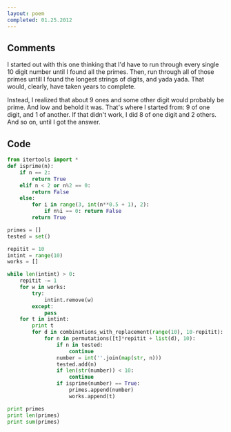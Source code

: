```yaml
---
layout: poem
completed: 01.25.2012
---
```


## Comments

I started out with this one thinking that I'd have to run through every single
10 digit number until I found all the primes. Then, run through all of those
primes untill I found the longest strings of digits, and yada yada. That would,
clearly, have taken years to complete.

Instead, I realized that about 9 ones and some other digit would probably be
prime.  And low and behold it was. That's where I started from: 9 of one digit,
and 1 of another. If that didn't work, I did 8 of one digit and 2 others. And
so on, until I got the answer.

## Code

```python
from itertools import *
def isprime(n):
	if n == 2:
		return True
	elif n < 2 or n%2 == 0:
		return False
	else:
		for i in range(3, int(n**0.5 + 1), 2):
			if n%i == 0: return False
		return True

primes = []
tested = set()

repitit = 10
intint = range(10)
works = []

while len(intint) > 0:
	repitit -= 1
	for w in works:
		try:
			intint.remove(w)
		except:
			pass
	for t in intint:
		print t
		for d in combinations_with_replacement(range(10), 10-repitit):
			for n in permutations([t]*repitit + list(d), 10):
				if n in tested: 
					continue
				number = int(''.join(map(str, n)))
				tested.add(n)
				if len(str(number)) < 10:
					continue
				if isprime(number) == True:
					primes.append(number)
					works.append(t)

print primes
print len(primes)
print sum(primes)
```
